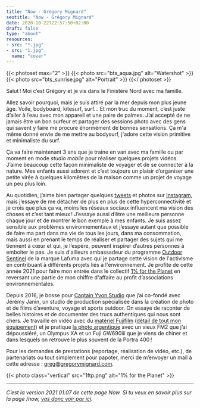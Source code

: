 ```yaml
---
title: "Now - Grégory Mignard"
seotitle: "Now - Grégory Mignard"
date: 2020-10-22T22:57:50+02:00
draft: false
type: "about"
resources:
- src: "*.jpg"
- src: "1.jpg"
  name: "cover"
---
```


{{< photoset max="2" >}}
  {{< photo src="bts_aqua.jpg" alt="Watershot" >}}
  {{< photo src="bts_sunrise.jpg" alt="Portrait" >}}
{{</ photoset >}}

Salut ! Moi c’est Grégory et je vis dans le Finistère Nord avec ma famille.

Allez savoir pourquoi, mais je suis attiré par la mer depuis mon plus jeune âge. Voile, bodyboard, kitesurf, surf… Et mon truc du moment, c’est juste d’aller à l’eau avec mon appareil et une paire de palmes. J’ai accepté de ne jamais être un bon surfeur et partager des sessions photo avec des gens qui savent y faire me procure énormément de bonnes sensations. Ça m'a même donné envie de me mettre au bodysurf, j'adore cette vision primitive et minimaliste du surf.

Ça va faire maintenant 3 ans que je traine en van avec ma famille ou par moment en mode *studio mobile* pour réaliser quelques projets vidéos. J’aime beaucoup cette façon minimaliste de voyager et de se connecter à la nature. Mes enfants aussi adorent et c’est toujours un plaisir d’organiser une petite virée à quelques kilomètres de la maison comme un projet de voyage un peu plus loin.

Au quotidien, j’aime bien partager quelques [tweets](https://twitter.com/gregmignard) et photos sur [Instagram](https://www.instagram.com/gregmignard/), mais j’essaye de me détacher de plus en plus de cette hyperconnectivité et je crois que plus ça va, moins les réseaux sociaux influencent ma vision des choses et c’est tant mieux ! J’essaye aussi d’être une meilleure personne chaque jour et de montrer le bon exemple à mes enfants.
Je suis assez sensible aux problèmes environnementaux et j’essaye autant que possible de faire ma part dans ma vie de tous les jours, dans ma consommation, mais aussi en prenant le temps de réaliser et partager des sujets qui me tiennent à cœur et qui, je l’espère, peuvent inspirer d’autres personnes à emboiter le pas. Je suis d'ailleurs ambassadeur du programme [Outdoor Sentinel](https://www.lafuma.com/fr/outdoor-sentinels) de la marque Lafuma avec qui je partage cette vision de l'activisme en contribuant à différents projets liés à l'environnement. Je profite de cette année 2021 pour faire mon entrée dans le collectif [1% for the Planet](https://www.onepercentfortheplanet.fr/) en reversant une partie de mon chiffre d'affaire au profit d’associations environnementales.

Depuis 2016, je bosse pour [Captain Yvon Studio](https://captainyvon.fr) que j’ai co-fondé avec Jérémy Janin, un studio de production spécialisée dans la création de photo et de films d’aventure, voyage et sports outdoor. On essaye de raconter de belles histoires et de documenter des trucs authentiques qui nous sont chers.
Je travaille en vidéo avec du [matériel Fujifilm](https://gregorymignard.com/equipement/) ([détail de tout mon équipement](https://www.digit-photo.com/wishlist.html?NjQwOQ==?dpa_id=23)) et je pratique [la photo argentique](https://gregorymignard.com/de-la-peloche-dans-le-frigo/) avec un vieux FM2 que j’ai dépoussiéré, un Olympus XA et un Fuji GW690iii que je viens de chiner et dans lesquels on retrouve le plus souvent de la Portra 400 !

Pour les demandes de prestations (reportage, réalisation de vidéo, etc.), de partenariats ou tout simplement pour papoter, merci de m’envoyer un mail à cette adresse : [greg@gregorymignard.com](mailto:greg@gregorymignard.com).

{{< photo class="vertical" src="1ftp.png" alt="1% for the Planet" >}}

***

*C’est la version 2021.01.07 de cette page Now. Si tu veux en savoir plus sur la page /now, [vas donc voir par ici](https://nownownow.com/about).*
